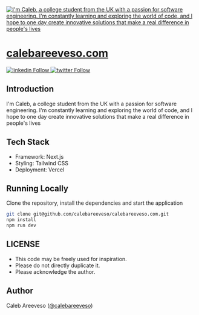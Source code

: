 <a href="http://calebareeveso.com/">
  <img alt="I'm Caleb, a college student from the UK with a passion for software engineering. I'm constantly learning and exploring the world of code, and I hope to one day create innovative solutions that make a real difference in people's lives" src="http://calebareeveso.com/static/images/calebareveso_banner.png">
  </a>
  <a href="http://calebareeveso.com/">
  <h1 align="left">calebareeveso.com</h1>
  </a>

<p align="left">
  <a href="https://linkedin.com/calebareeveso">
   <img alt="linkedin Follow" src="https://img.shields.io/twitter/follow/calebareeveso?color=3A3A3A&logo=linkedin&style=for-the-badge">
  </a>
  <a href="https://twitter.com/calebareeveso">
   <img alt="twitter Follow" src="https://img.shields.io/twitter/follow/calebareeveso?color=3A3A3A&logo=twitter&style=for-the-badge">
  </a>
</p>

## Introduction

I'm Caleb, a college student from the UK with a passion for software engineering. I'm constantly learning and exploring the world of code, and I hope to one day create innovative solutions that make a real difference in people's lives

## Tech Stack

- Framework: Next.js
- Styling: Tailwind CSS
- Deployment: Vercel

## Running Locally

Clone the repository, install the dependencies and start the application

```bash
git clone git@github.com/calebareeveso/calebareeveso.com.git
npm install
npm run dev
```

## LICENSE

- This code may be freely used for inspiration.
- Please do not directly duplicate it.
- Please acknowledge the author.

## Author

Caleb Areeveso ([@calebareeveso](https://twitter.com/calebareeveso))
